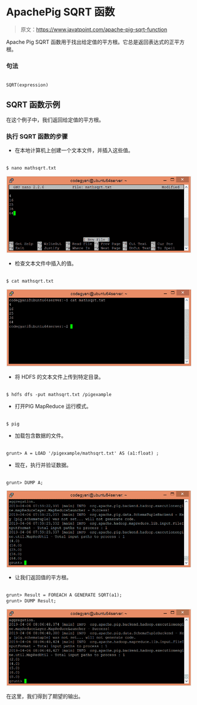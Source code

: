 # ApachePig SQRT 函数

> 原文：<https://www.javatpoint.com/apache-pig-sqrt-function>

Apache Pig SQRT 函数用于找出给定值的平方根。它总是返回表达式的正平方根。

### 句法

```

SQRT(expression)

```

## SQRT 函数示例

在这个例子中，我们返回给定值的平方根。

### 执行 SQRT 函数的步骤

*   在本地计算机上创建一个文本文件，并插入这些值。

```

$ nano mathsqrt.txt

```

![Apache Pig SQRT Function](img/12f776c1c1022111d995f8cf865d4223.png)

*   检查文本文件中插入的值。

```

$ cat mathsqrt.txt

```

![Apache Pig SQRT Function](img/d96770ba89c8fdbbbf0a4d068cbaff8f.png)

*   将 HDFS 的文本文件上传到特定目录。

```

$ hdfs dfs -put mathsqrt.txt /pigexample

```

*   打开PIG MapReduce 运行模式。

```

$ pig

```

*   加载包含数据的文件。

```

grunt> A = LOAD '/pigexample/mathsqrt.txt' AS (a1:float) ;

```

*   现在，执行并验证数据。

```

grunt> DUMP A;

```

![Apache Pig SQRT Function](img/8e40d8611c4e40e4809ed6cf6b1a58ac.png)

*   让我们返回值的平方根。

```

grunt> Result = FOREACH A GENERATE SQRT(a1);
grunt> DUMP Result;

```

![Apache Pig SQRT Function](img/e06b2a59a3f4b2c3e3ff0042c042302f.png)

在这里，我们得到了期望的输出。